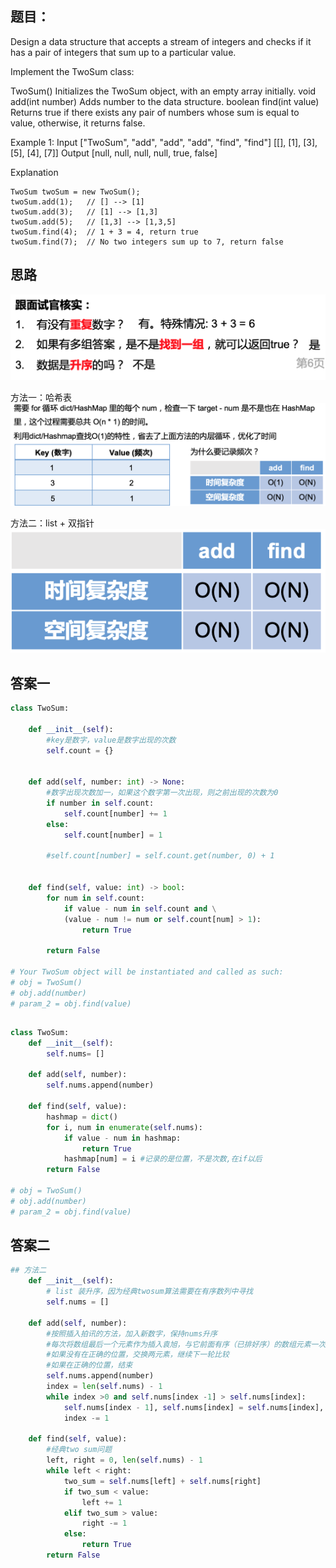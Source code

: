 ## 题目：
Design a data structure that accepts a stream of integers and checks if it has a pair of integers that sum up to a particular value.

Implement the TwoSum class:

TwoSum() Initializes the TwoSum object, with an empty array initially.
void add(int number) Adds number to the data structure.
boolean find(int value) Returns true if there exists any pair of numbers whose sum is equal to value, otherwise, it returns false.
 

Example 1:
Input
["TwoSum", "add", "add", "add", "find", "find"]
[[], [1], [3], [5], [4], [7]]
Output
[null, null, null, null, true, false]

Explanation
```
TwoSum twoSum = new TwoSum();
twoSum.add(1);   // [] --> [1]
twoSum.add(3);   // [1] --> [1,3]
twoSum.add(5);   // [1,3] --> [1,3,5]
twoSum.find(4);  // 1 + 3 = 4, return true
twoSum.find(7);  // No two integers sum up to 7, return false
```
## 思路

![pre](https://github.com/SSRRBB/Leetcode/blob/main/Images/01.png)

方法一：哈希表
![pre2](https://github.com/SSRRBB/Leetcode/blob/main/Images/02.png)

方法二：list + 双指针
![pre3](https://github.com/SSRRBB/Leetcode/blob/main/Images/03.png)



## 答案一
```python
class TwoSum:

    def __init__(self):
        #key是数字，value是数字出现的次数
        self.count = {}
        

    def add(self, number: int) -> None:
        #数字出现次数加一，如果这个数字第一次出现，则之前出现的次数为0
        if number in self.count:
            self.count[number] += 1
        else:
            self.count[number] = 1
   
        #self.count[number] = self.count.get(number, 0) + 1
        

    def find(self, value: int) -> bool:
        for num in self.count:
            if value - num in self.count and \
            (value - num != num or self.count[num] > 1):
                return True
            
        return False
        
# Your TwoSum object will be instantiated and called as such:
# obj = TwoSum()
# obj.add(number)
# param_2 = obj.find(value)
```  
## 
```python
class TwoSum:
    def __init__(self):
        self.nums= []
        
    def add(self, number):
        self.nums.append(number)
        
    def find(self, value):
        hashmap = dict()
        for i, num in enumerate(self.nums):
            if value - num in hashmap:
                return True
            hashmap[num] = i #记录的是位置，不是次数,在if以后
        return False
    
# obj = TwoSum()
# obj.add(number)
# param_2 = obj.find(value)

```
## 答案二
```python
## 方法二
    def __init__(self):
        # list 装升序，因为经典twosum算法需要在有序数列中寻找
        self.nums = []

    def add(self, number):
        #按照插入拍讯的方法，加入新数字，保持nums升序
        #每次将数组最后一个元素作为插入袁旭，与它前面有序（已排好序）的数组元素一次进行比较。
        #如果没有在正确的位置，交换两元素，继续下一轮比较
        #如果在正确的位置，结束
        self.nums.append(number)
        index = len(self.nums) - 1
        while index >0 and self.nums[index -1] > self.nums[index]:
            self.nums[index - 1], self.nums[index] = self.nums[index], self.nums[index - 1]
            index -= 1

    def find(self, value):
        #经典two sum问题
        left, right = 0, len(self.nums) - 1 
        while left < right:
            two_sum = self.nums[left] + self.nums[right]
            if two_sum < value:
                left += 1
            elif two_sum > value:
                right -= 1
            else:
                return True
        return False


```
